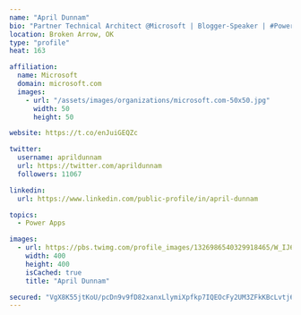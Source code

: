 ```yaml
---
name: "April Dunnam"
bio: "Partner Technical Architect @Microsoft | Blogger-Speaker | #PowerApps, #PowerAutomate, #Office365, #SharePoint | #WIT | #Karaoke Queen"
location: Broken Arrow, OK
type: "profile"
heat: 163

affiliation:
  name: Microsoft
  domain: microsoft.com
  images:
    - url: "/assets/images/organizations/microsoft.com-50x50.jpg"
      width: 50
      height: 50

website: https://t.co/enJuiGEQZc

twitter:
  username: aprildunnam
  url: https://twitter.com/aprildunnam
  followers: 11067

linkedin:
  url: https://www.linkedin.com/public-profile/in/april-dunnam

topics:
  - Power Apps

images:
  - url: https://pbs.twimg.com/profile_images/1326986540329918465/W_IJ6Ih2_400x400.jpg
    width: 400
    height: 400
    isCached: true
    title: "April Dunnam"

secured: "VgX8K55jtKoU/pcDn9v9fD82xanxLlymiXpfkp7IQEOcFy2UM3ZFkKBcLvtj6YhmorvmHi2/6E4jiLWvPy6v6GTjJIslU+srKBS0DnOfCEg2wrxn2FrIHp+kzjcvLmLjb7uXQWw0poIytV71rPHKM4vVkKXCryAKo5G3HoPJmg/dcv+qlriOZv4HGlaZ6yKTSnsVe6QQDlsxHB1EqtAFslvez1ub4K+DlCIG0qVD9IEAS/hhKQteI+WrzNcL27XUJO06wo/POboHSWDk5J/OqMKD17EZE4rdzcFZu7LvMiolaUEeD3xdJCTkuFJZg+NfAuq5ZEUZLLc4WOuhYgumNf/fdG7dLpoLUsFBm+liDP8o3idwrm3Yi8Lk/TpIlSmVfNAntc2Dzl4G3ZE+KJNpsKW+HEWPi+YGmAiTzWzFiwo=;QSWM4IPYKBi5NmhtQ92D/g=="
---
```


